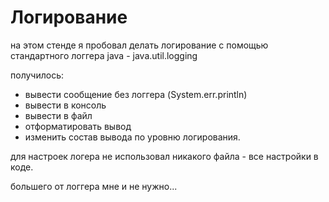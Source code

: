 # Логирование

на этом стенде я пробовал делать логирование с помощью стандартного логгера java - java.util.logging

получилось:
 - вывести сообщение без логгера (System.err.println)
 - вывести в консоль
 - вывести в файл
 - отформатировать вывод
 - изменить состав вывода по уровню логирования.

для настроек логера не использовал никакого файла - все настройки в коде.  

большего от логгера мне и не нужно...


